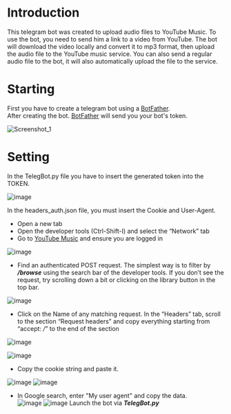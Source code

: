 # Introduction
This telegram bot was created to upload audio files to YouTube Music. To use the bot, you need to send him a link to a video from YouTube. The bot will download the video locally and convert it to mp3 format, then upload the audio file to the YouTube music service. You can also send a regular audio file to the bot, it will also automatically upload the file to the service.  

# Starting

First you have to create a telegram bot using a [BotFather](https://t.me/BotFather).  
After creating the bot. [BotFather](https://t.me/BotFather) will send you your bot's token.  
  
![Screenshot_1](https://user-images.githubusercontent.com/20659925/178162944-3868c067-6d90-467b-9d51-4f929ea07b23.png)  
# Setting
In the TelegBot.py file you have to insert the generated token into the TOKEN.  


![image](https://user-images.githubusercontent.com/20659925/178163089-5fb56430-1020-4c93-9315-9ca41a0921b8.png)  

In the headers_auth.json file, you must insert the Cookie and User-Agent.  
* Open a new tab  
* Open the developer tools (Ctrl-Shift-I) and select the “Network” tab  
* Go to [YouTube Music](https://music.youtube.com) and ensure you are logged in

![image](https://user-images.githubusercontent.com/20659925/178163460-dd89957a-fcf3-4904-a26c-685489b29f6c.png)  
* Find an authenticated POST request. The simplest way is to filter by ***/browse*** using the search bar of the developer tools. If you don’t see the request, try scrolling down a bit or clicking on the library button in the top bar.

![image](https://user-images.githubusercontent.com/20659925/178163481-ee1e4127-3cfd-4c18-a11f-d1138fb5018e.png)
* Click on the Name of any matching request. In the “Headers” tab, scroll to the section “Request headers” and copy everything starting from “accept: */*” to the end of the section

![image](https://user-images.githubusercontent.com/20659925/178163502-ab512085-0f53-47c2-8dd3-805e0538dc1f.png)

![image](https://user-images.githubusercontent.com/20659925/178163535-265b319e-4ddf-4c8e-95ad-ed14bafc4c65.png)
* Copy the cookie string and paste it.

![image](https://user-images.githubusercontent.com/20659925/178163593-f207d826-38e0-485e-9f05-368cc7185e15.png)
![image](https://user-images.githubusercontent.com/20659925/178163852-72835f0c-28a7-456c-bc0c-3787e1129105.png)
* In Google search, enter "My user agent" and copy the data.  
![image](https://user-images.githubusercontent.com/20659925/178163890-1b648f20-92de-4467-83fb-d4a542e20884.png)
![image](https://user-images.githubusercontent.com/20659925/178163932-9393d7d8-4805-4bec-bfbb-d7e9175de9b3.png)
Launch the bot via ***TelegBot.py***




